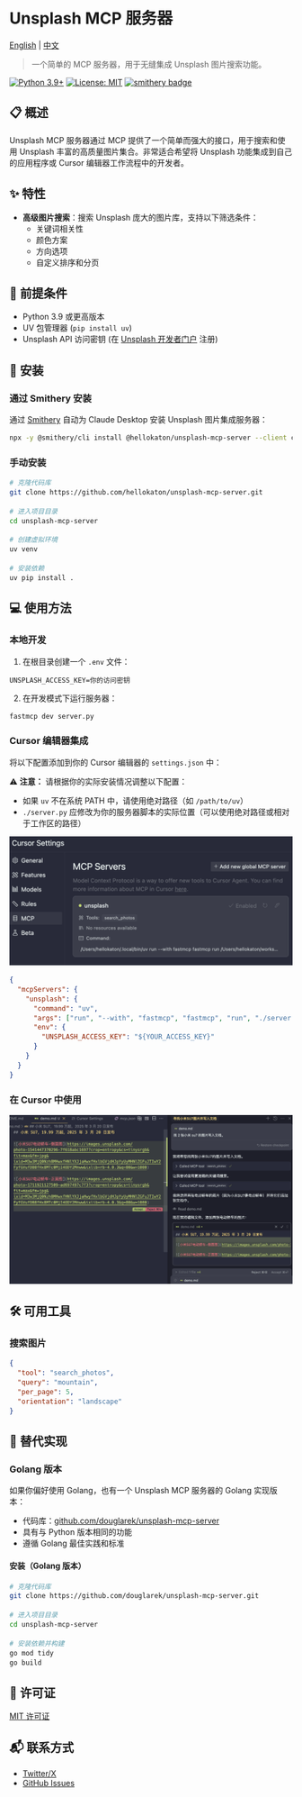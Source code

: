 # Unsplash MCP 服务器

[English](README.md) | [中文](README_zh.md)

> 一个简单的 MCP 服务器，用于无缝集成 Unsplash 图片搜索功能。

[![Python 3.9+](https://img.shields.io/badge/python-3.9+-blue.svg)](https://www.python.org/downloads/)
[![License: MIT](https://img.shields.io/badge/License-MIT-yellow.svg)](https://opensource.org/licenses/MIT)
[![smithery badge](https://smithery.ai/badge/@hellokaton/unsplash-mcp-server)](https://smithery.ai/server/@hellokaton/unsplash-mcp-server)

## 📋 概述

Unsplash MCP 服务器通过 MCP 提供了一个简单而强大的接口，用于搜索和使用 Unsplash 丰富的高质量图片集合。非常适合希望将 Unsplash 功能集成到自己的应用程序或 Cursor 编辑器工作流程中的开发者。

## ✨ 特性

- **高级图片搜索**：搜索 Unsplash 庞大的图片库，支持以下筛选条件：
  - 关键词相关性
  - 颜色方案
  - 方向选项
  - 自定义排序和分页

## 🔧 前提条件

- Python 3.9 或更高版本
- UV 包管理器 (`pip install uv`)
- Unsplash API 访问密钥 (在 [Unsplash 开发者门户](https://unsplash.com/developers) 注册)

## 🚀 安装

### 通过 Smithery 安装

通过 [Smithery](https://smithery.ai/server/@hellokaton/unsplash-mcp-server) 自动为 Claude Desktop 安装 Unsplash 图片集成服务器：

```bash
npx -y @smithery/cli install @hellokaton/unsplash-mcp-server --client claude
```

### 手动安装

```bash
# 克隆代码库
git clone https://github.com/hellokaton/unsplash-mcp-server.git

# 进入项目目录
cd unsplash-mcp-server

# 创建虚拟环境
uv venv

# 安装依赖
uv pip install .
```

## 💻 使用方法

### 本地开发

1. 在根目录创建一个 `.env` 文件：

```env
UNSPLASH_ACCESS_KEY=你的访问密钥
```

2. 在开发模式下运行服务器：

```bash
fastmcp dev server.py
```

### Cursor 编辑器集成

将以下配置添加到你的 Cursor 编辑器的 `settings.json` 中：

⚠️ **注意：** 请根据你的实际安装情况调整以下配置：

- 如果 `uv` 不在系统 PATH 中，请使用绝对路径（如 `/path/to/uv`）
- `./server.py` 应修改为你的服务器脚本的实际位置（可以使用绝对路径或相对于工作区的路径）

<img src="screenshots/Snipaste_1.png" alt="Cursor 配置截图" />

```json
{
  "mcpServers": {
    "unsplash": {
      "command": "uv",
      "args": ["run", "--with", "fastmcp", "fastmcp", "run", "./server.py"],
      "env": {
        "UNSPLASH_ACCESS_KEY": "${YOUR_ACCESS_KEY}"
      }
    }
  }
}
```

### 在 Cursor 中使用

<img src="screenshots/Snipaste_2.png" alt="Cursor 中的 Unsplash MCP" />

## 🛠️ 可用工具

### 搜索图片

```json
{
  "tool": "search_photos",
  "query": "mountain",
  "per_page": 5,
  "orientation": "landscape"
}
```

## 🔄 替代实现

### Golang 版本

如果你偏好使用 Golang，也有一个 Unsplash MCP 服务器的 Golang 实现版本：

- 代码库：[github.com/douglarek/unsplash-mcp-server](https://github.com/douglarek/unsplash-mcp-server)
- 具有与 Python 版本相同的功能
- 遵循 Golang 最佳实践和标准

#### 安装（Golang 版本）

```bash
# 克隆代码库
git clone https://github.com/douglarek/unsplash-mcp-server.git

# 进入项目目录
cd unsplash-mcp-server

# 安装依赖并构建
go mod tidy
go build
```

## 📄 许可证

[MIT 许可证](LICENSE)

## 📬 联系方式

- [Twitter/X](https://x.com/hellokaton)
- [GitHub Issues](https://github.com/hellokaton/unsplash-mcp-server/issues)
